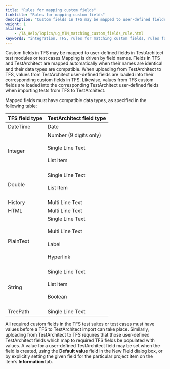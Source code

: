 ```yaml
--- 
title: "Rules for mapping custom fields"
linktitle: "Rules for mapping custom fields"
description: "Custom fields in TFS may be mapped to user-defined fields in TestArchitect test modules or test cases."
weight: 1
aliases: 
    - /TA_Help/Topics/ug_MTM_matching_custom_fields_rule.html
keywords: "integration, TFS, rules for matching custom fields, rules for matching custom fields, Team Foundaction Server, rules for matching custom fields"
---
```


Custom fields in TFS may be mapped to user-defined fields in TestArchitect test modules or test cases.Mapping is driven by field names. Fields in TFS and TestArchitect are mapped automatically when their names are identical and their data types are compatible. When uploading from TestArchitect to TFS, values from TestArchitect user-defined fields are loaded into their corresponding custom fields in TFS. Likewise, values from TFS custom fields are loaded into the corresponding TestArchitect user-defined fields when importing tests from TFS to TestArchitect.

Mapped fields must have compatible data types, as specified in the following table:

|TFS field type|TestArchitect field type|
|--------------|------------------------|
|DateTime|Date|
|Integer|Number \(9 digits only\)<br><br> Single Line Text<br><br> List item<br><br>|<br>
|Double|Single Line Text<br><br>List Item<br><br>|<br>
|History|Multi Line Text|
|HTML|Multi Line Text|
|PlainText|Single Line Text<br><br> Multi Line Text<br><br> Label<br><br> Hyperlink<br><br>|<br>
|String|Single Line Text<br><br>List item<br><br>Boolean<br><br>|<br>
|TreePath|Single Line Text|

All required custom fields in the TFS test suites or test cases must have values before a TFS to TestArchitect import can take place. Similarly, uploading from TestArchitect to TFS requires that those user-defined TestArchitect fields which map to required TFS fields be populated with values. A value for a user-defined TestArchitect field may be set when the field is created, using the **Default value** field in the New Field dialog box, or by explicitly setting the given field for the particular project item on the item’s **Information** tab.


